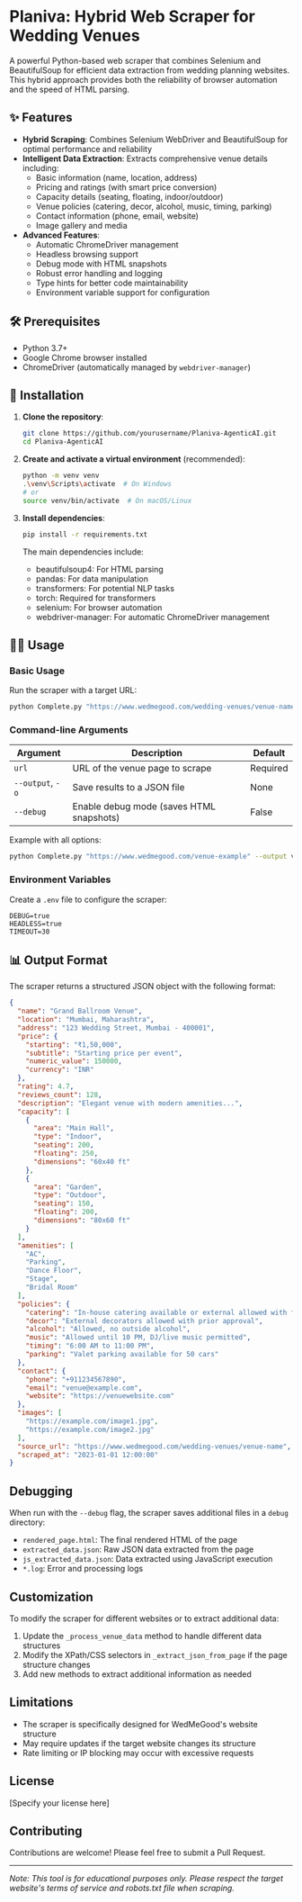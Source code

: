 # Planiva: Hybrid Web Scraper for Wedding Venues

A powerful Python-based web scraper that combines Selenium and BeautifulSoup for efficient data extraction from wedding planning websites. This hybrid approach provides both the reliability of browser automation and the speed of HTML parsing.

## ✨ Features

- **Hybrid Scraping**: Combines Selenium WebDriver and BeautifulSoup for optimal performance and reliability
- **Intelligent Data Extraction**: Extracts comprehensive venue details including:
  - Basic information (name, location, address)
  - Pricing and ratings (with smart price conversion)
  - Capacity details (seating, floating, indoor/outdoor)
  - Venue policies (catering, decor, alcohol, music, timing, parking)
  - Contact information (phone, email, website)
  - Image gallery and media
- **Advanced Features**:
  - Automatic ChromeDriver management
  - Headless browsing support
  - Debug mode with HTML snapshots
  - Robust error handling and logging
  - Type hints for better code maintainability
  - Environment variable support for configuration

## 🛠️ Prerequisites

- Python 3.7+
- Google Chrome browser installed
- ChromeDriver (automatically managed by `webdriver-manager`)

## 🚀 Installation

1. **Clone the repository**:
   ```bash
   git clone https://github.com/yourusername/Planiva-AgenticAI.git
   cd Planiva-AgenticAI
   ```

2. **Create and activate a virtual environment** (recommended):
   ```bash
   python -m venv venv
   .\venv\Scripts\activate  # On Windows
   # or
   source venv/bin/activate  # On macOS/Linux
   ```

3. **Install dependencies**:
   ```bash
   pip install -r requirements.txt
   ```

   The main dependencies include:
   - beautifulsoup4: For HTML parsing
   - pandas: For data manipulation
   - transformers: For potential NLP tasks
   - torch: Required for transformers
   - selenium: For browser automation
   - webdriver-manager: For automatic ChromeDriver management

## 🏃‍♂️ Usage

### Basic Usage

Run the scraper with a target URL:
```bash
python Complete.py "https://www.wedmegood.com/wedding-venues/venue-name-12345"
```

### Command-line Arguments

| Argument | Description | Default |
|----------|-------------|---------|
| `url` | URL of the venue page to scrape | Required |
| `--output`, `-o` | Save results to a JSON file | None |
| `--debug` | Enable debug mode (saves HTML snapshots) | False |

Example with all options:
```bash
python Complete.py "https://www.wedmegood.com/venue-example" --output venue_data.json --debug
```

### Environment Variables

Create a `.env` file to configure the scraper:
```env
DEBUG=true
HEADLESS=true
TIMEOUT=30
```

## 📊 Output Format

The scraper returns a structured JSON object with the following format:

```json
{
  "name": "Grand Ballroom Venue",
  "location": "Mumbai, Maharashtra",
  "address": "123 Wedding Street, Mumbai - 400001",
  "price": {
    "starting": "₹1,50,000",
    "subtitle": "Starting price per event",
    "numeric_value": 150000,
    "currency": "INR"
  },
  "rating": 4.7,
  "reviews_count": 128,
  "description": "Elegant venue with modern amenities...",
  "capacity": [
    {
      "area": "Main Hall",
      "type": "Indoor",
      "seating": 200,
      "floating": 250,
      "dimensions": "60x40 ft"
    },
    {
      "area": "Garden",
      "type": "Outdoor",
      "seating": 150,
      "floating": 200,
      "dimensions": "80x60 ft"
    }
  ],
  "amenities": [
    "AC",
    "Parking",
    "Dance Floor",
    "Stage",
    "Bridal Room"
  ],
  "policies": {
    "catering": "In-house catering available or external allowed with fee",
    "decor": "External decorators allowed with prior approval",
    "alcohol": "Allowed, no outside alcohol",
    "music": "Allowed until 10 PM, DJ/live music permitted",
    "timing": "6:00 AM to 11:00 PM",
    "parking": "Valet parking available for 50 cars"
  },
  "contact": {
    "phone": "+911234567890",
    "email": "venue@example.com",
    "website": "https://venuewebsite.com"
  },
  "images": [
    "https://example.com/image1.jpg",
    "https://example.com/image2.jpg"
  ],
  "source_url": "https://www.wedmegood.com/wedding-venues/venue-name",
  "scraped_at": "2023-01-01 12:00:00"
}
```

## Debugging

When run with the `--debug` flag, the scraper saves additional files in a `debug` directory:

- `rendered_page.html`: The final rendered HTML of the page
- `extracted_data.json`: Raw JSON data extracted from the page
- `js_extracted_data.json`: Data extracted using JavaScript execution
- `*.log`: Error and processing logs

## Customization

To modify the scraper for different websites or to extract additional data:

1. Update the `_process_venue_data` method to handle different data structures
2. Modify the XPath/CSS selectors in `_extract_json_from_page` if the page structure changes
3. Add new methods to extract additional information as needed

## Limitations

- The scraper is specifically designed for WedMeGood's website structure
- May require updates if the target website changes its structure
- Rate limiting or IP blocking may occur with excessive requests

## License

[Specify your license here]

## Contributing

Contributions are welcome! Please feel free to submit a Pull Request.

---

*Note: This tool is for educational purposes only. Please respect the target website's terms of service and robots.txt file when scraping.*
